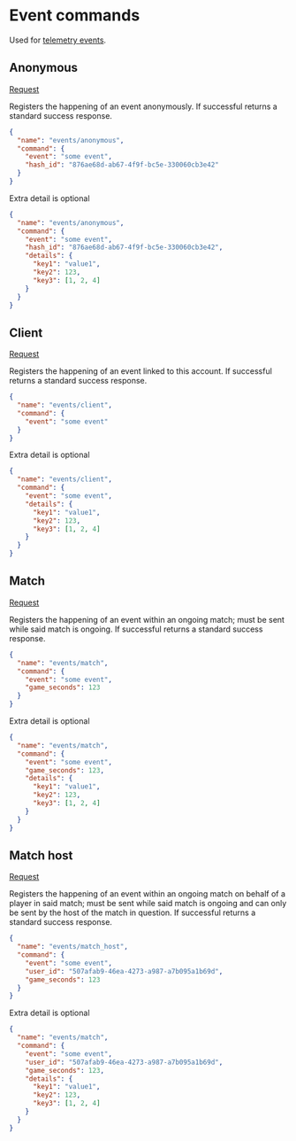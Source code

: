# Event commands
Used for [telemetry events](/documentation/guides/admin/telemetry_events.md).

## Anonymous
[Request](/priv/static/schema/commands/events/anonymous_command.json)

Registers the happening of an event anonymously. If successful returns a standard success response.
```json
{
  "name": "events/anonymous",
  "command": {
    "event": "some event",
    "hash_id": "876ae68d-ab67-4f9f-bc5e-330060cb3e42"
  }
}
```

Extra detail is optional
```json
{
  "name": "events/anonymous",
  "command": {
    "event": "some event",
    "hash_id": "876ae68d-ab67-4f9f-bc5e-330060cb3e42",
    "details": {
      "key1": "value1",
      "key2": 123,
      "key3": [1, 2, 4]
    }
  }
}
```


## Client
[Request](/priv/static/schema/commands/events/client_command.json)

Registers the happening of an event linked to this account. If successful returns a standard success response.
```json
{
  "name": "events/client",
  "command": {
    "event": "some event"
  }
}
```

Extra detail is optional
```json
{
  "name": "events/client",
  "command": {
    "event": "some event",
    "details": {
      "key1": "value1",
      "key2": 123,
      "key3": [1, 2, 4]
    }
  }
}
```


## Match
[Request](/priv/static/schema/commands/events/match_command.json)

Registers the happening of an event within an ongoing match; must be sent while said match is ongoing. If successful returns a standard success response.
```json
{
  "name": "events/match",
  "command": {
    "event": "some event",
    "game_seconds": 123
  }
}
```

Extra detail is optional
```json
{
  "name": "events/match",
  "command": {
    "event": "some event",
    "game_seconds": 123,
    "details": {
      "key1": "value1",
      "key2": 123,
      "key3": [1, 2, 4]
    }
  }
}
```

## Match host
[Request](/priv/static/schema/commands/events/match_command.json)

Registers the happening of an event within an ongoing match on behalf of a player in said match; must be sent while said match is ongoing and can only be sent by the host of the match in question. If successful returns a standard success response.
```json
{
  "name": "events/match_host",
  "command": {
    "event": "some event",
    "user_id": "507afab9-46ea-4273-a987-a7b095a1b69d",
    "game_seconds": 123
  }
}
```

Extra detail is optional
```json
{
  "name": "events/match",
  "command": {
    "event": "some event",
    "user_id": "507afab9-46ea-4273-a987-a7b095a1b69d",
    "game_seconds": 123,
    "details": {
      "key1": "value1",
      "key2": 123,
      "key3": [1, 2, 4]
    }
  }
}
```
